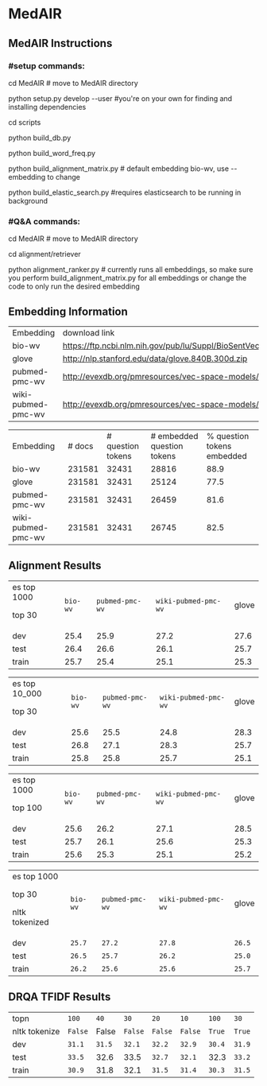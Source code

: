 # MedAIR
## MedAIR Instructions


### #setup commands:

cd MedAIR # move to MedAIR directory

python setup.py develop --user #you're on your own for finding and installing dependencies

cd scripts

python build_db.py

python build_word_freq.py

python build_alignment_matrix.py # default embedding bio-wv, use --embedding to change

python build_elastic_search.py #requires elasticsearch to be running in background


### #Q&A commands:

cd MedAIR # move to MedAIR directory

cd alignment/retriever

python alignment_ranker.py # currently runs all embeddings, so make sure you perform build_alignment_matrix.py for all embeddings or change the code to only run the desired embedding


## Embedding Information


<table>
  <tr>
   <td>Embedding
   </td>
   <td>download link
   </td>
  </tr>
  <tr>
   <td>bio-wv
   </td>
   <td><a href="https://ftp.ncbi.nlm.nih.gov/pub/lu/Suppl/BioSentVec/BioWordVec_PubMed_MIMICIII_d200.vec.bin">https://ftp.ncbi.nlm.nih.gov/pub/lu/Suppl/BioSentVec/BioWordVec_PubMed_MIMICIII_d200.vec.bin</a> 
   </td>
  </tr>
  <tr>
   <td>glove
   </td>
   <td><a href="http://nlp.stanford.edu/data/glove.840B.300d.zip">http://nlp.stanford.edu/data/glove.840B.300d.zip</a> 
   </td>
  </tr>
  <tr>
   <td>pubmed-pmc-wv
   </td>
   <td><a href="http://evexdb.org/pmresources/vec-space-models/">http://evexdb.org/pmresources/vec-space-models/</a>
   </td>
  </tr>
  <tr>
   <td>wiki-pubmed-pmc-wv
   </td>
   <td><a href="http://evexdb.org/pmresources/vec-space-models/">http://evexdb.org/pmresources/vec-space-models/</a>
   </td>
  </tr>
</table>



<table>
  <tr>
   <td>Embedding
   </td>
   <td># docs
   </td>
   <td># question tokens
   </td>
   <td># embedded question tokens
   </td>
   <td>% question tokens embedded
   </td>
  </tr>
  <tr>
   <td>bio-wv
   </td>
   <td>231581
   </td>
   <td>32431
   </td>
   <td>28816
   </td>
   <td>88.9
   </td>
  </tr>
  <tr>
   <td>glove
   </td>
   <td>231581
   </td>
   <td>32431
   </td>
   <td>25124
   </td>
   <td>77.5
   </td>
  </tr>
  <tr>
   <td>pubmed-pmc-wv
   </td>
   <td>231581
   </td>
   <td>32431
   </td>
   <td>26459
   </td>
   <td>81.6
   </td>
  </tr>
  <tr>
   <td>wiki-pubmed-pmc-wv
   </td>
   <td>231581
   </td>
   <td>32431
   </td>
   <td>26745
   </td>
   <td>82.5
   </td>
  </tr>
</table>



## Alignment Results


<table>
  <tr>
   <td>es top 1000
<p>
top 30
   </td>
   <td><code>bio-wv</code>
   </td>
   <td><code>pubmed-pmc-wv</code>
   </td>
   <td><code>wiki-pubmed-pmc-wv</code>
   </td>
   <td>glove
   </td>
  </tr>
  <tr>
   <td>dev
   </td>
   <td>25.4
   </td>
   <td>25.9
   </td>
   <td>27.2
   </td>
   <td>27.6
   </td>
  </tr>
  <tr>
   <td>test
   </td>
   <td>26.4
   </td>
   <td>26.6
   </td>
   <td>26.1
   </td>
   <td>25.7
   </td>
  </tr>
  <tr>
   <td>train
   </td>
   <td>25.7
   </td>
   <td>25.4
   </td>
   <td>25.1
   </td>
   <td>25.3
   </td>
  </tr>
</table>



<table>
  <tr>
   <td>es top 10_000
<p>
top 30
   </td>
   <td><code>bio-wv</code>
   </td>
   <td><code>pubmed-pmc-wv</code>
   </td>
   <td><code>wiki-pubmed-pmc-wv</code>
   </td>
   <td>glove
   </td>
  </tr>
  <tr>
   <td>dev
   </td>
   <td>25.6
   </td>
   <td>25.5
   </td>
   <td>24.8
   </td>
   <td>28.3
   </td>
  </tr>
  <tr>
   <td>test
   </td>
   <td>26.8
   </td>
   <td>27.1
   </td>
   <td>28.3
   </td>
   <td>25.7
   </td>
  </tr>
  <tr>
   <td>train
   </td>
   <td>25.8
   </td>
   <td>25.8
   </td>
   <td>25.7
   </td>
   <td>25.1
   </td>
  </tr>
</table>



<table>
  <tr>
   <td>es top 1000
<p>
top 100
   </td>
   <td><code>bio-wv</code>
   </td>
   <td><code>pubmed-pmc-wv</code>
   </td>
   <td><code>wiki-pubmed-pmc-wv</code>
   </td>
   <td>glove
   </td>
  </tr>
  <tr>
   <td>dev
   </td>
   <td>25.6
   </td>
   <td>26.2
   </td>
   <td>27.1
   </td>
   <td>28.5
   </td>
  </tr>
  <tr>
   <td>test
   </td>
   <td>25.7
   </td>
   <td>26.1
   </td>
   <td>25.6
   </td>
   <td>25.3
   </td>
  </tr>
  <tr>
   <td>train
   </td>
   <td>25.6
   </td>
   <td>25.3
   </td>
   <td>25.1
   </td>
   <td>25.2
   </td>
  </tr>
</table>



<table>
  <tr>
   <td>es top 1000
<p>
top 30
<p>
nltk tokenized
   </td>
   <td><code>bio-wv</code>
   </td>
   <td><code>pubmed-pmc-wv</code>
   </td>
   <td><code>wiki-pubmed-pmc-wv</code>
   </td>
   <td>glove
   </td>
  </tr>
  <tr>
   <td>dev
   </td>
   <td><code>25.7</code>
   </td>
   <td><code>27.2</code>
   </td>
   <td><code>27.8</code>
   </td>
   <td><code>26.5</code>
   </td>
  </tr>
  <tr>
   <td>test
   </td>
   <td><code>26.5</code>
   </td>
   <td><code>25.7</code>
   </td>
   <td><code>26.2</code>
   </td>
   <td><code>25.0</code>
   </td>
  </tr>
  <tr>
   <td>train
   </td>
   <td><code>26.2</code>
   </td>
   <td><code>25.6</code>
   </td>
   <td><code>25.6</code>
   </td>
   <td><code>25.7</code>
   </td>
  </tr>
</table>



## DRQA TFIDF Results


<table>
  <tr>
   <td>topn
   </td>
   <td><code>100</code>
   </td>
   <td><code>40</code>
   </td>
   <td><code>30</code>
   </td>
   <td><code>20</code>
   </td>
   <td><code>10</code>
   </td>
   <td><code>100</code>
   </td>
   <td><code>30</code>
   </td>
  </tr>
  <tr>
   <td>nltk tokenize
   </td>
   <td><code>False</code>
   </td>
   <td>False
   </td>
   <td><code>False</code>
   </td>
   <td><code>False</code>
   </td>
   <td><code>False</code>
   </td>
   <td><code>True</code>
   </td>
   <td><code>True</code>
   </td>
  </tr>
  <tr>
   <td>dev
   </td>
   <td><code>31.1</code>
   </td>
   <td><code>31.5</code>
   </td>
   <td><code>32.1</code>
   </td>
   <td><code>32.2</code>
   </td>
   <td><code>32.9</code>
   </td>
   <td><code>30.4</code>
   </td>
   <td><code>31.9</code>
   </td>
  </tr>
  <tr>
   <td>test
   </td>
   <td><code>33.5</code>
   </td>
   <td>32.6
   </td>
   <td>33.5
   </td>
   <td><code>32.7</code>
   </td>
   <td><code>32.1</code>
   </td>
   <td>32.3
   </td>
   <td><code>33.2</code>
   </td>
  </tr>
  <tr>
   <td>train
   </td>
   <td><code>30.9</code>
   </td>
   <td>31.8
   </td>
   <td>32.1
   </td>
   <td><code>31.5</code>
   </td>
   <td><code>31.4</code>
   </td>
   <td><code>30.3</code>
   </td>
   <td><code>31.5</code>
   </td>
  </tr>
</table>
